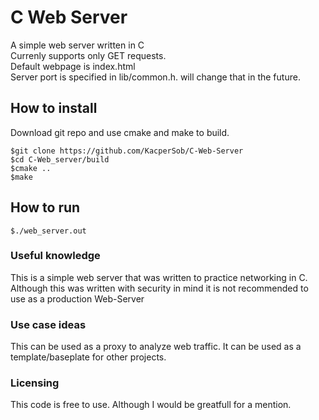 # C Web Server
A simple web server written in C <br>
Currenly supports only GET requests. <br>
Default webpage is index.html <br>
Server port is specified in lib/common.h. will change that in the future.

## How to install
Download git repo and use cmake and make to build.
```console
$git clone https://github.com/KacperSob/C-Web-Server
$cd C-Web_server/build
$cmake ..
$make
```
## How to run
```console
$./web_server.out
```
### Useful knowledge
This is a simple web server that was written to practice networking in C. <br>
Although this was written with security in mind it is not recommended to use as a production Web-Server <br>

### Use case ideas
This can be used as a proxy to analyze web traffic.
It can be used as a template/baseplate for other projects.

### Licensing
This code is free to use. Although I would be greatfull for a mention.
